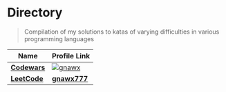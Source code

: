 # Directory

> Compilation of my solutions to katas of varying difficulties in various programming languages

| Name                      | Profile Link                                                                                                                  |
| ------------------------- | ----------------------------------------------------------------------------------------------------------------------------- |
| [**Codewars**](/codewars) | [![**gnawx**](https://www.codewars.com/users/stevahnes/badges/micro?sanitize=true)](https://www.codewars.com/users/stevahnes) |
| [**LeetCode**](/leetcode) | [**gnawx777**](https://leetcode.com/stevahnes/)                                                                               |
